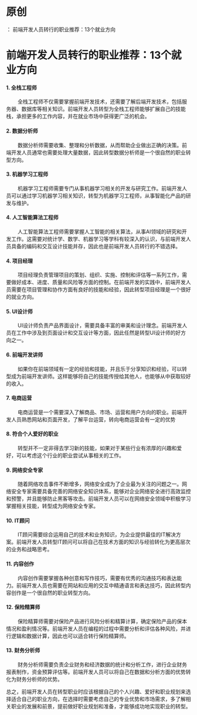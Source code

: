 # 原创
：  前端开发人员转行的职业推荐：13个就业方向

# 前端开发人员转行的职业推荐：13个就业方向

#### 1. 全栈工程师

        全栈工程师不仅需要掌握前端开发技术，还需要了解后端开发技术，包括服务器、数据库等相关知识。前端开发人员转型为全栈工程师能够扩展自己的技能栈，承担更多的工作内容，并在就业市场中获得更广泛的机会。

#### 2. 数据分析师

        数据分析师需要收集、整理和分析数据，从而帮助企业做出正确的决策。前端开发人员通常也需要处理大量数据，因此转型数据分析师是一个很自然的职业转型方向。

#### 3. 机器学习工程师

        机器学习工程师需要专门从事机器学习相关的开发与研究工作。前端开发人员可以通过学习机器学习相关知识，转型为机器学习工程师，从事智能化产品的研发与维护。

#### 4. 人工智能算法工程师

        人工智能算法工程师需要掌握人工智能的相关算法，从事AI领域的研究和开发工作。这需要对统计学、数学、机器学习等学科有较深入的认识，与前端开发人员具备的编码和交互设计技能并存，因此也是前端开发人员转行的不错选择。

#### 4. 项目经理

        项目经理负责管理项目的策划、组织、实施、控制和评估等一系列工作，需要做好成本、进度、质量和风险等方面的控制。在前端开发的实践中，前端开发人员需要在项目管理和协作方面有良好的技能和经验，因此转型项目经理是一个很好的就业方向。

#### 5. UI设计师

        UI设计师负责产品界面设计，需要具备丰富的审美和设计理念。前端开发人员在工作中涉及到页面设计和交互设计等方面，因此任然是转型UI设计师的好方向之一。

#### 6. 前端开发讲师

        如果你在前端领域有一定的经验和技能，并且乐于分享知识和经验，可以转型成为前端开发讲师。这样能够将自己的技能传授给其他人，也能够从中获取较好的收入。

#### 7. 电商运营

        电商运营是一个需要深入了解商品、市场、运营和用户方向的职业。前端开发人员熟悉网站和页面开发，了解平台运营，转向电商运营会有一定的优势

#### 8. 符合个人爱好的职业

        转型并不一定非得去学习新的技能，如果对于某些行业有浓厚的兴趣和爱好，可以考虑这个行业的职业尝试从事相关的工作。

#### 9. 网络安全专家

        随着网络攻击事件不断增多，网络安全成为了企业最为关注的问题之一。网络安全专家需要具备完善的网络安全知识体系，能够对企业网络安全进行高效监控和预警，并且能够防止黑客等攻击。前端开发人员可以在网络安全领域中积极学习掌握相关技能，转型成为网络安全专家。

#### 10. IT顾问

        IT顾问需要综合运用自己的技术和业务知识，为企业提供最佳的IT解决方案。前端开发人员转型IT顾问可以将自己在技术方面的知识与经验转化为更高层次的业务和战略思考。

#### 11. 内容创作

        内容创作需要掌握各种创意和写作技巧，需要有优秀的沟通技巧和表达能力。前端开发人员也需要在网站和应用的交互中精通语言和表达技巧，因此转型内容创作是一个很自然的职业转型方向。

#### 12. 保险精算师

        保险精算师需要对保险产品进行风险分析和精算计算，确定保险产品的保本情况和盈利情况等。前端开发人员在编程的过程中需要分析和评估各种风险，并进行逻辑和数据计算，因此也可以适合转行保险精算师。

#### 13. 财务分析师

        财务分析师需要负责企业财务和经济数据的统计和分析工作，进行企业财务报表制作，资金预算评估等。前端开发人员可以将自己在数据和分析方面的优势转化为财务分析师的优势。

总之，前端开发人员在转型职业时应该根据自己的个人兴趣、爱好和职业规划来选择适合自己的职业方向，在选择时需要考虑自己的专业优势和市场需求，多了解相关职业的发展和前景，提前做好职业规划和准备，才能够成功地实现职业的转型。
